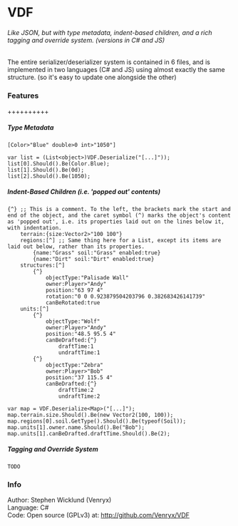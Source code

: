 # VDF
###### Like JSON, but with type metadata, indent-based children, and a rich tagging and override system. (versions in C# and JS)

The entire serializer/deserializer system is contained in 6 files, and is implemented in two languages (C# and JS) using almost exactly the same structure. (so it's easy to update one alongside the other)

### Features
++++++++++
##### Type Metadata
```
[Color>"Blue" double>0 int>"1050"]
```
```
var list = (List<object>)VDF.Deserialize("[...]"));
list[0].Should().Be(Color.Blue);
list[1].Should().Be(0d);
list[2].Should().Be(1050);
```

##### Indent-Based Children (i.e. 'popped out' contents)
```
{^} ;; This is a comment. To the left, the brackets mark the start and end of the object, and the caret symbol (^) marks the object's content as 'popped out', i.e. its properties laid out on the lines below it, with indentation.
	terrain:{size:Vector2>"100 100"}
	regions:[^] ;; Same thing here for a List, except its items are laid out below, rather than its properties.
		{name:"Grass" soil:"Grass" enabled:true}
		{name:"Dirt" soil:"Dirt" enabled:true}
	structures:[^]
		{^}
			objectType:"Palisade Wall"
			owner:Player>"Andy"
			position:"63 97 4"
			rotation:"0 0 0.923879504203796 0.382683426141739"
			canBeRotated:true
	units:[^]
		{^}
			objectType:"Wolf"
			owner:Player>"Andy"
			position:"48.5 95.5 4"
			canBeDrafted:{^}
				draftTime:1
				undraftTime:1
		{^}
			objectType:"Zebra"
			owner:Player>"Bob"
			position:"37 115.5 4"
			canBeDrafted:{^}
				draftTime:2
				undraftTime:2
```
```
var map = VDF.Deserialize<Map>("[...]");
map.terrain.size.Should().Be(new Vector2(100, 100));
map.regions[0].soil.GetType().Should().Be(typeof(Soil));
map.units[1].owner.name.Should().Be("Bob");
map.units[1].canBeDrafted.draftTime.Should().Be(2);
```

##### Tagging and Override System
```
TODO
```

### Info
Author: Stephen Wicklund (Venryx)  
Language: C#  
Code: Open source (GPLv3) at: http://github.com/Venryx/VDF
